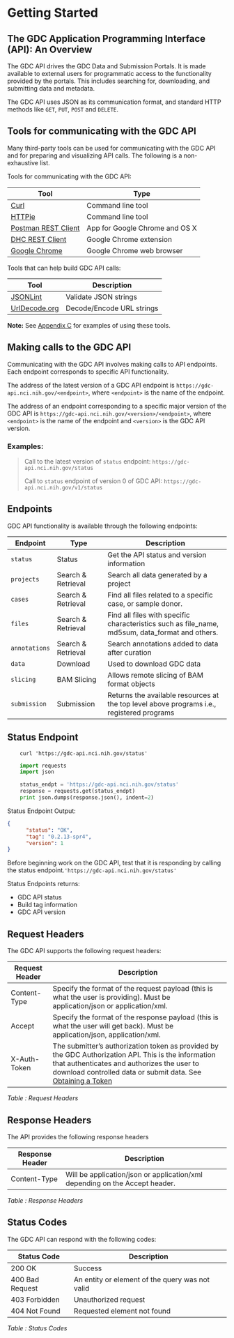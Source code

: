 # Getting Started

## The GDC Application Programming Interface (API): An Overview
The GDC API drives the GDC Data and Submission Portals. It is made available to external users for programmatic access to the functionality provided by the portals. This includes searching for, downloading, and submitting data and metadata.

The GDC API uses JSON as its communication format, and standard HTTP methods like `GET`, `PUT`, `POST` and `DELETE`.

## Tools for communicating with the GDC API

Many third-party tools can be used for communicating with the GDC API and for preparing and visualizing API calls. The following is a non-exhaustive list.

Tools for communicating with the GDC API:

| Tool        | Type     |
| ------------- |-------------|
| [Curl](http://curl.haxx.se/docs/manpage.html) 		| Command line tool |
| [HTTPie](http://httpie.org) 	| Command line tool |
| [Postman REST Client](http://www.getpostman.com/) 														| App for Google Chrome and OS X |
| [DHC REST Client](http://restlet.com/products/dhc/)           | Google Chrome extension |
| [Google Chrome](http://www.google.com/chrome/) 	  | Google Chrome web browser |

Tools that can help build GDC API calls:

| Tool        | Description     |
| ------------- |-------------|
| [JSONLint](http://jsonlint.com/)| Validate JSON strings |
| [UrlDecode.org](http://urldecode.org/)| Decode/Encode URL strings |

**Note:** See [Appendix C](Appendix_C_Using_Third-party-Tools.md) for examples of using these tools.


## Making calls to the GDC API

Communicating with the GDC API involves making calls to API endpoints. Each endpoint corresponds to specific API functionality.

The address of the latest version of a GDC API endpoint is `https://gdc-api.nci.nih.gov/<endpoint>`, where `<endpoint>` is the name of the endpoint.

The address of an endpoint corresponding to a specific major version of the GDC API is `https://gdc-api.nci.nih.gov/<version>/<endpoint>`, where `<endpoint>` is the name of the endpoint and `<version>` is the GDC API version.

### Examples:

> Call to the latest version of `status` endpoint: `https://gdc-api.nci.nih.gov/status`
>
> Call to `status` endpoint of version 0 of GDC API: `https://gdc-api.nci.nih.gov/v1/status`

## Endpoints

GDC API functionality is available through the following endpoints:

| Endpoint | Type | Description |
| --- | --- | --- |
| `status` | Status | Get the API status and version information |
| `projects` | Search & Retrieval | Search all data generated by a project |
| `cases` | Search & Retrieval | Find all files related to a specific case, or sample donor. |
| `files` | Search & Retrieval | Find all files with specific characteristics such as file_name, md5sum, data_format and others. |
| `annotations` | Search & Retrieval | Search annotations added to data after curation |
| `data` | Download | Used to download GDC data |
| `slicing` | BAM Slicing | Allows remote slicing of BAM format objects |
| `submission` | Submission | Returns the available resources at the top level above programs i.e., registered programs |

## Status Endpoint
``` shell
    curl 'https://gdc-api.nci.nih.gov/status'
```

``` python
	import requests
	import json

	status_endpt = 'https://gdc-api.nci.nih.gov/status'
	response = requests.get(status_endpt)
	print json.dumps(response.json(), indent=2)
```
Status Endpoint Output:

```json    
{
      "status": "OK",
      "tag": "0.2.13-spr4",
      "version": 1
}
```
Before beginning work on the GDC API, test that it is responding by calling the status endpoint.```'https://gdc-api.nci.nih.gov/status'```

Status Endpoints returns:

 - GDC API status
 - Build tag information
 - GDC API version


## Request Headers
The GDC API supports the following request headers:

| Request Header | Description |
| --- | --- |
| Content-Type | Specify the format of the request payload (this is what the user is providing). Must be application/json or application/xml. |
| Accept | Specify the format of the response payload (this is what the user will get back). Must be application/json, application/xml. |
| X-Auth-Token | The submitter’s authorization token as provided by the GDC Authorization API. This is the information that authenticates and authorizes the user to download controlled data or submit data. See [Obtaining a Token](#controlled-data-access) |

_Table : Request Headers_

## Response Headers
The API provides the following response headers

| Response Header | Description |
| --- | --- |
| Content-Type | Will be application/json or application/xml depending on the Accept header. |

_Table : Response Headers_

## Status Codes
The GDC API can respond with the following codes:

| Status Code | Description |
| --- | --- |
| 200 OK | Success |
| 400 Bad Request | An entity or element of the query was not valid |
| 403 Forbidden | Unauthorized request |
| 404 Not Found | Requested element not found |

_Table : Status Codes_
